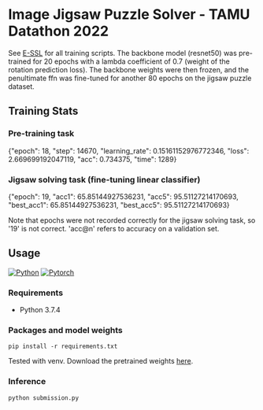 # Image Jigsaw Puzzle Solver - TAMU Datathon 2022

See [E-SSL](https://github.com/rdangovs/essl/tree/main/imagenet/simclr) for all training scripts. The backbone model (resnet50) was pre-trained for 20 epochs with a lambda coefficient of 0.7 (weight of the rotation prediction loss). The backbone weights were then frozen, and the penultimate ffn was fine-tuned for another 80 epochs on the jigsaw puzzle dataset.

## Training Stats

### Pre-training task
{"epoch": 18, "step": 14670, "learning_rate": 0.15161152976772346, "loss": 2.669699192047119, "acc": 0.734375, "time": 1289}

### Jigsaw solving task (fine-tuning linear classifier)
{"epoch": 19, "acc1": 65.85144927536231, "acc5": 95.51127214170693, "best_acc1": 65.85144927536231, "best_acc5": 95.51127214170693}

Note that epochs were not recorded correctly for the jigsaw solving task, so '19' is not correct. 'acc@n' refers to accuracy on a validation set. 

## Usage

[![Python](https://img.shields.io/badge/python-3.7.4-blue?logo=python&logoColor=FED643)](https://www.python.org/downloads/release/python-374/)
[![Pytorch](https://img.shields.io/badge/pytorch-1.12.1-red?logo=pytorch)](https://pytorch.org/get-started/previous-versions/)

### Requirements
* Python 3.7.4

### Packages and model weights
```
pip install -r requirements.txt
```
Tested with venv. Download the pretrained weights [here](https://drive.google.com/file/d/1FkwXMzi5SZE5Rz_M1MWzMgrxcQlnHTPt/view?usp=sharing).

### Inference
```
python submission.py 
```
